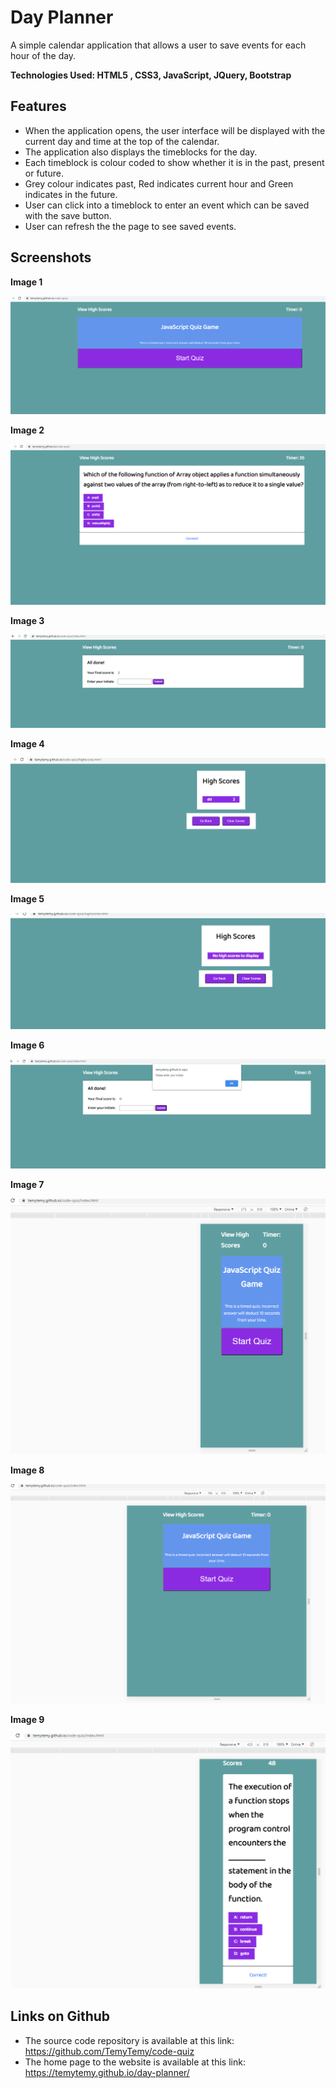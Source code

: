 # Day Planner
A simple calendar application that allows a user to save events for each hour of the day. 

**Technologies Used: HTML5 , CSS3, JavaScript, JQuery, Bootstrap**



## Features

- When the application opens, the user interface will be displayed with the current day and time at the top of the calendar.
- The application also displays the timeblocks for the day.
- Each timeblock is colour coded to show whether it is in the past, present or future.
- Grey colour indicates past, Red indicates current hour and Green indicates in the future.
- User can click into a timeblock to enter an event which can be saved with the save button.
- User can refresh the the page to see saved events.


## Screenshots

**Image 1**  

  ![alt text](https://github.com/TemyTemy/code-quiz/blob/main/assets/screenshots/screenshot1.PNG)





**Image 2**

![alt text](https://github.com/TemyTemy/code-quiz/blob/main/assets/screenshots/screenshot2.PNG)



**Image 3**

![alt text](https://github.com/TemyTemy/code-quiz/blob/main/assets/screenshots/screenshot3.PNG)



**Image 4**

![alt text](https://github.com/TemyTemy/code-quiz/blob/main/assets/screenshots/screenshot4.PNG)



**Image 5**

![alt text](https://github.com/TemyTemy/code-quiz/blob/main/assets/screenshots/screenshot5.PNG)



**Image 6**

![alt text](https://github.com/TemyTemy/code-quiz/blob/main/assets/screenshots/screenshot6.PNG)



**Image 7**

![alt text](https://github.com/TemyTemy/code-quiz/blob/main/assets/screenshots/screenshot7.PNG)


**Image 8**

![alt text](https://github.com/TemyTemy/code-quiz/blob/main/assets/screenshots/screenshot8.PNG)


**Image 9**

![alt text](https://github.com/TemyTemy/code-quiz/blob/main/assets/screenshots/screenshot9.PNG)








## Links on Github

- The source code repository is available at this link: https://github.com/TemyTemy/code-quiz
- The home page to the website is available at this link: https://temytemy.github.io/day-planner/

